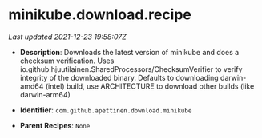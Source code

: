 # minikube.download.recipe

_Last updated 2021-12-23 19:58:07Z_

- **Description**: Downloads the latest version of minikube and does a checksum verification. Uses io.github.hjuutilainen.SharedProcessors/ChecksumVerifier to verify integrity of the downloaded binary. Defaults to downloading darwin-amd64 (intel) build, use ARCHITECTURE to download other builds (like darwin-arm64)

- **Identifier**: `com.github.apettinen.download.minikube`

- **Parent Recipes**: `None`